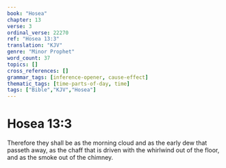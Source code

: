 ```yaml
---
book: "Hosea"
chapter: 13
verse: 3
ordinal_verse: 22270
ref: "Hosea 13:3"
translation: "KJV"
genre: "Minor Prophet"
word_count: 37
topics: []
cross_references: []
grammar_tags: [inference-opener, cause-effect]
thematic_tags: [time-parts-of-day, time]
tags: ["Bible","KJV","Hosea"]
---
```


# Hosea 13:3

Therefore they shall be as the morning cloud and as the early dew that passeth away, as the chaff that is driven with the whirlwind out of the floor, and as the smoke out of the chimney.
